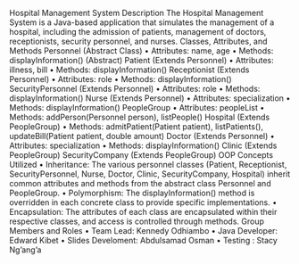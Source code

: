 Hospital Management System
Description
The Hospital Management System is a Java-based application that simulates the management of a hospital, including the admission of patients, management of doctors, receptionists, security personnel, and nurses.
Classes, Attributes, and Methods
Personnel (Abstract Class)
•	Attributes: name, age
•	Methods: displayInformation() (Abstract)
Patient (Extends Personnel)
•	Attributes: illness, bill
•	Methods: displayInformation()
Receptionist (Extends Personnel)
•	Attributes: role
•	Methods: displayInformation()
SecurityPersonnel (Extends Personnel)
•	Attributes: role
•	Methods: displayInformation()
Nurse (Extends Personnel)
•	Attributes: specialization
•	Methods: displayInformation()
PeopleGroup
•	Attributes: peopleList
•	Methods: addPerson(Personnel person), listPeople()
Hospital (Extends PeopleGroup)
•	Methods: admitPatient(Patient patient), listPatients(), updateBill(Patient patient, double amount)
Doctor (Extends Personnel)
•	Attributes: specialization
•	Methods: displayInformation()
Clinic (Extends PeopleGroup)
SecurityCompany (Extends PeopleGroup)
OOP Concepts Utilized
•	Inheritance: The various personnel classes (Patient, Receptionist, SecurityPersonnel, Nurse, Doctor, Clinic, SecurityCompany, Hospital) inherit common attributes and methods from the abstract class Personnel and PeopleGroup.
•	Polymorphism: The displayInformation() method is overridden in each concrete class to provide specific implementations.
•	Encapsulation: The attributes of each class are encapsulated within their respective classes, and access is controlled through methods.
Group Members and Roles
•	Team Lead: Kennedy Odhiambo
•	Java Developer: Edward Kibet
•	Slides Develoment: Abdulsamad Osman
•	Testing  : Stacy Ng’ang’a

